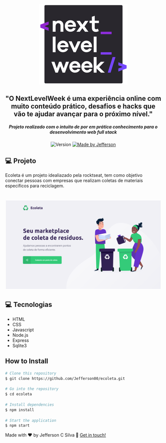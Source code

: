 <p align="center">
  <img src="markdown/nlw.png">
</p>

<h2 align="center"> 
  "O NextLevelWeek é uma experiência online com muito conteúdo prático, desafios e hacks que vão te ajudar avançar para o próximo nível."
</h2>

<h5 align="center"> 
 Projeto realizado com o intuito de por em prática conhecimento para o desenvolvimento web full stack
</h5>

<p align="center">
  <img alt="Version" src="https://img.shields.io/badge/version-1.0-brightgreen">
  <a href="https://www.linkedin.com/in/jefferson-c-silva">
    <img alt="Made by Jefferson" src="https://img.shields.io/badge/made%20by-Jefferson-blue">
  </a>
</p>

## 💻 Projeto

Ecoleta é um projeto idealiazado pela rocktseat, tem como objetivo conectar pessoas com empresas que realizam
coletas de materiais especificos para reciclagem.

<h1 align="center">
    <img alt="Example" title="Example" src="markdown/web.png" width="500px" />
</h1>

## 💻 Tecnologias

- HTML
- CSS
- Javascript
- Node.js
- Express
- Sqlite3

## How to Install

```bash
# Clone this repository
$ git clone https://github.com/Jefferson00/ecoleta.git

# Go into the repository
$ cd ecoleta

# Install dependencies
$ npm install

# Start the application
$ npm start
```

Made with ♥ by Jefferson C Silva :wave: [Get in touch!](https://www.linkedin.com/in/jefferson-c-silva)
